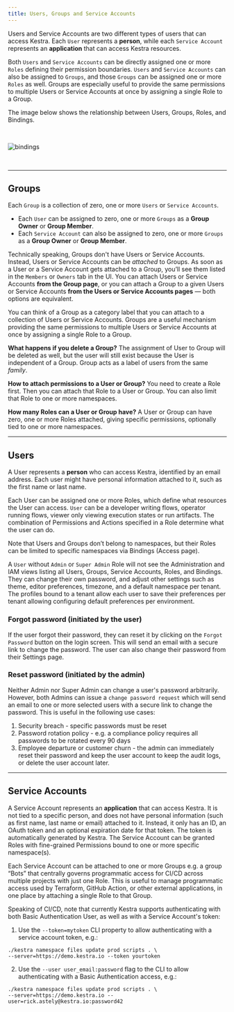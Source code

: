 ```yaml
---
title: Users, Groups and Service Accounts
---
```


Users and Service Accounts are two different types of users that can access Kestra. Each `User` represents a **person**, while each `Service Account` represents an **application** that can access Kestra resources.

Both `Users` and `Service Accounts` can be directly assigned one or more `Roles` defining their permission boundaries. `Users` and `Service Accounts` can also be assigned to `Groups`, and those `Groups` can be assigned one or more `Roles` as well. Groups are especially useful to provide the same permissions to multiple Users or Service Accounts at once by assigning a single Role to a Group.

The image below shows the relationship between Users, Groups, Roles, and Bindings.

<br>

![bindings](/docs/bindings.png)

<br>

---

## Groups

Each `Group` is a collection of zero, one or more `Users` or `Service Accounts`.
- Each `User` can be assigned to zero, one or more `Groups` as a **Group Owner** or **Group Member**.
- Each `Service Account` can also be assigned to zero, one or more `Groups` as a **Group Owner** or **Group Member**.

Technically speaking, Groups don't have Users or Service Accounts. Instead, Users or Service Accounts can be _attached_ to Groups. As soon as a User or a Service Account gets attached to a Group, you’ll see them listed in the `Members` or `Owners` tab in the UI. You can attach Users or Service Accounts **from the Group page**, or you can attach a Group to a given Users or Service Accounts **from the Users or Service Accounts pages** — both options are equivalent.

You can think of a Group as a category label that you can attach to a collection of Users or Service Accounts. Groups are a useful mechanism providing the same permissions to multiple Users or Service Accounts at once by assigning a single Role to a Group.

**What happens if you delete a Group?** The assignment of User to Group will be deleted as well, but the user will still exist because the User is independent of a Group. Group acts as a label of users from the same _family_.

**How to attach permissions to a User or Group?** You need to create a Role first. Then you can attach that Role to a User or Group. You can also limit that Role to one or more namespaces.

**How many Roles can a User or Group have?** A User or Group can have zero, one or more Roles attached, giving specific permissions, optionally tied to one or more namespaces.

---

## Users

A User represents a **person** who can access Kestra, identified by an email address. Each user might have personal information attached to it, such as the first name or last name.

Each User can be assigned one or more Roles, which define what resources the User can access. `User` can be a developer writing flows, operator running flows, viewer only viewing execution states or run artifacts. The combination of Permissions and Actions specified in a Role determine what the user can do.

Note that Users and Groups don’t belong to namespaces, but their Roles can be limited to specific namespaces via Bindings (Access page).

A `User` without `Admin` or `Super Admin` Role will not see the Administration and IAM views listing all Users, Groups, Service Accounts, Roles, and Bindings. They can change their own password, and adjust other settings such as theme, editor preferences, timezone, and a default namespace per tenant. The profiles bound to a tenant allow each user to save their preferences per tenant allowing configuring default preferences per environment.


### Forgot password (initiated by the user)

If the user forgot their password, they can reset it by clicking on the `Forgot Password` button on the login screen. This will send an email with a secure link to change the password. The user can also change their password from their Settings page.


### Reset password (initiated by the admin)

Neither Admin nor Super Admin can change a user's password arbitrarily. However, both Admins can issue a `change password request` which will send an email to one or more selected users with a secure link to change the password. This is useful in the following use cases:

1. Security breach - specific passwords must be reset
2. Password rotation policy - e.g. a compliance policy requires all passwords to be rotated every 90 days
3. Employee departure or customer churn - the admin can immediately reset their password and keep the user account to keep the audit logs, or delete the user account later.

---

## Service Accounts

A Service Account represents an **application** that can access Kestra. It is not tied to a specific person, and does not have personal information (such as first name, last name or email) attached to it. Instead, it only has an ID, an OAuth token and an optional expiration date for that token. The token is automatically generated by Kestra. The Service Account can be granted Roles with fine-grained Permissions bound to one or more specific namespace(s).

Each Service Account can be attached to one or more Groups e.g. a group “Bots” that centrally governs programmatic access for CI/CD across multiple projects with just one Role. This is useful to manage programmatic access used by Terraform, GitHub Action, or other external applications, in one place by attaching a single Role to that Group.

Speaking of CI/CD, note that currently Kestra supports authenticating with both Basic Authentication User, as well as with a Service Account's token:

1. Use the `--token=mytoken` CLI property to allow authenticating with a service account token, e.g.:

```
./kestra namespace files update prod scripts . \
--server=https://demo.kestra.io --token yourtoken
```

2. Use the `--user user_email:password` flag to the CLI to allow authenticating with a Basic Authentication access, e.g.:

```
./kestra namespace files update prod scripts . \
--server=https://demo.kestra.io --user=rick.astely@kestra.io:password42
```
